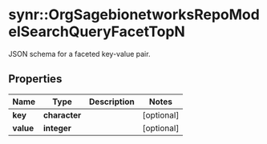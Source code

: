 # synr::OrgSagebionetworksRepoModelSearchQueryFacetTopN

JSON schema for a faceted key-value pair.

## Properties
Name | Type | Description | Notes
------------ | ------------- | ------------- | -------------
**key** | **character** |  | [optional] 
**value** | **integer** |  | [optional] 



